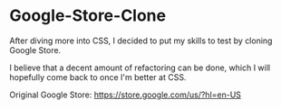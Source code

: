 # Google-Store-Clone

After diving more into CSS, I decided to put my skills to test by cloning Google Store. 

I believe that a decent amount of refactoring can be done, which I will hopefully come back to once I'm better at CSS. 

Original Google Store: https://store.google.com/us/?hl=en-US
